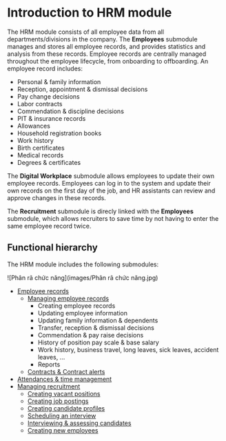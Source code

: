 
# Introduction to HRM module

The HRM module consists of all employee data from all departments/divisions in the company. The **Employees** submodule manages and stores all employee records, and provides statistics and analysis from these records. Employee records are centrally managed throughout the employee lifecycle, from onboarding to offboarding. An employee record includes:

- Personal & family information
- Reception, appointment & dismissal decisions
- Pay change decisions
- Labor contracts
- Commendation & discipline decisions
- PIT & insurance records
- Allowances
- Household registration books
- Work history
- Birth certificates
- Medical records
- Degrees & certificates

The **Digital Workplace** submodule allows employees to update their own employee records. Employees can log in to the system and update their own records on the first day of the job, and HR assistants can review and approve changes in these records.

The **Recruitment** submodule is direcly linked with the **Employees** submodule, which allows recruiters to save time by not having to enter the same employee record twice.

## Functional hierarchy

The HRM module includes the following submodules:

![Phân rã chức năng](images/Phân rã chức năng.jpg)

- [Employee records](../../hrm/employee/#quan-ly-ho-so-nhan-vien)
  - [Managing employee records](../../hrm/employee/#them-moi-ho-so-nhan-vien)
    - Creating employee records
    - Updating employee information
    - Updating family information & dependents
    - Transfer, reception & dismissal decisions
    - Commendation & pay raise decisions
    - History of position pay scale & base salary
    - Work history, business travel, long leaves, sick leaves, accident leaves, ...
    - Reports
  - [Contracts & Contract alerts](../../hrm/employee/#cap-nhat-hop-ong-qua-trinh-lam-viec-cua-nhan-vien)
- [Attendances & time management](../../hrm/attendance/#gioi-thieu-chuc-nang-cham-cong-ang-ky-cong)
- [Managing recruitment](../../hrm/recruitment/#quan-ly-tuyen-dung)
  - [Creating vacant positions](../../hrm/recruitment/#tao-vi-tri-cong-viec-co-nhu-cau-tuyen-dung)
  - [Creating job postings](../../hrm/recruitment/#ang-tin-tuyen-dung-tren-website)
  - [Creating candidate profiles](../../hrm/recruitment/#tao-moi-ho-so-ung-vien)
  - [Scheduling an interview](../../hrm/recruitment/#them-moi-lich-phong-van)
  - [Interviewing & assessing candidates](../../hrm/recruitment/#anh-gia-ung-vien-trong-buoi-phong-van)
  - [Creating new employees](../../hrm/recruitment/#ky-hop-ong-va-tao-thong-tin-nhan-vien)

